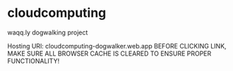# cloudcomputing
waqq.ly dogwalking project



Hosting URl: cloudcomputing-dogwalker.web.app 
BEFORE CLICKING LINK, MAKE SURE ALL BROWSER CACHE IS CLEARED TO ENSURE PROPER FUNCTIONALITY!

